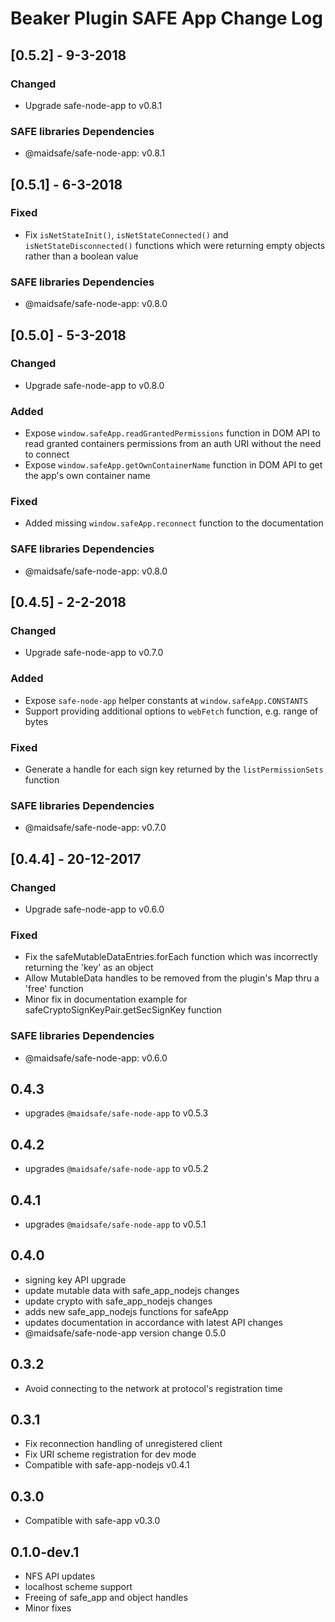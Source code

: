 # Beaker Plugin SAFE App Change Log

## [0.5.2] - 9-3-2018
### Changed
- Upgrade safe-node-app to v0.8.1

### SAFE libraries Dependencies
- @maidsafe/safe-node-app: v0.8.1

## [0.5.1] - 6-3-2018
### Fixed
- Fix `isNetStateInit()`, `isNetStateConnected()` and `isNetStateDisconnected()` functions which were returning empty objects rather than a boolean value

### SAFE libraries Dependencies
- @maidsafe/safe-node-app: v0.8.0

## [0.5.0] - 5-3-2018
### Changed
- Upgrade safe-node-app to v0.8.0

### Added
- Expose `window.safeApp.readGrantedPermissions` function in DOM API to read granted containers permissions from an auth URI without the need to connect
- Expose `window.safeApp.getOwnContainerName` function in DOM API to get the app's own container name

### Fixed
- Added missing `window.safeApp.reconnect` function to the documentation

### SAFE libraries Dependencies
- @maidsafe/safe-node-app: v0.8.0

## [0.4.5] - 2-2-2018
### Changed
- Upgrade safe-node-app to v0.7.0

### Added
- Expose `safe-node-app` helper constants at `window.safeApp.CONSTANTS`
- Support providing additional options to `webFetch` function, e.g. range of bytes

### Fixed
- Generate a handle for each sign key returned by the `listPermissionSets` function

### SAFE libraries Dependencies
- @maidsafe/safe-node-app: v0.7.0

## [0.4.4] - 20-12-2017
### Changed
- Upgrade safe-node-app to v0.6.0

### Fixed
- Fix the safeMutableDataEntries.forEach function which was incorrectly returning the 'key' as an object
- Allow MutableData handles to be removed from the plugin's Map thru a 'free' function
- Minor fix in documentation example for safeCryptoSignKeyPair.getSecSignKey function

### SAFE libraries Dependencies
- @maidsafe/safe-node-app: v0.6.0

## 0.4.3

- upgrades `@maidsafe/safe-node-app` to v0.5.3


## 0.4.2

- upgrades `@maidsafe/safe-node-app` to v0.5.2

## 0.4.1

- upgrades `@maidsafe/safe-node-app` to v0.5.1

## 0.4.0

- signing key API upgrade
- update mutable data with safe_app_nodejs  changes
- update crypto with safe_app_nodejs changes
- adds new safe_app_nodejs functions for safeApp
- updates documentation in accordance with latest API changes
- @maidsafe/safe-node-app version change 0.5.0

## 0.3.2

- Avoid connecting to the network at protocol's registration time


## 0.3.1

- Fix reconnection handling of unregistered client
- Fix URI scheme registration for dev mode
- Compatible with safe-app-nodejs v0.4.1


## 0.3.0

- Compatible with safe-app v0.3.0


## 0.1.0-dev.1

- NFS API updates
- localhost scheme support
- Freeing of safe_app and object handles
- Minor fixes
